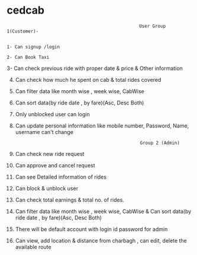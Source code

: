 # cedcab




                                                      User Group 1(Customer)-  
                                                                    
                                                                    
    1- Can signup /login

    2- Can Book Taxi

3- Can check previous ride with proper date &amp; price &amp; Other information

4. Can check how much he spent on cab &amp; total rides covered 

5. Can filter data like month wise , week wise, CabWise 

6. Can sort data(by ride date , by fare)(Asc, Desc Both) 

7. Only unblocked user can login 

8. Can update personal information like mobile number, Password, Name, username can't change  



                                                      Group 2 (Admin) 
                                                                      
                                                                      
1. Can check new ride request 
2. Can approve and cancel request 
3. Can see Detailed information of rides 
4. Can block &amp; unblock user 
5. Can check total earnings &amp; total no. of rides. 
6. Can filter data like month wise , week wise, CabWise &amp; Can sort data(by ride date , by fare)(Asc, Desc Both) 
7. There will be default account with login id password for admin 
8. Can view, add location &amp; distance from charbagh , can edit, delete the available route
